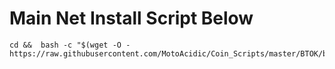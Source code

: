 # Main Net Install Script Below

```
cd &&  bash -c "$(wget -O - https://raw.githubusercontent.com/MotoAcidic/Coin_Scripts/master/BTOK/btok_install.sh)"
```
